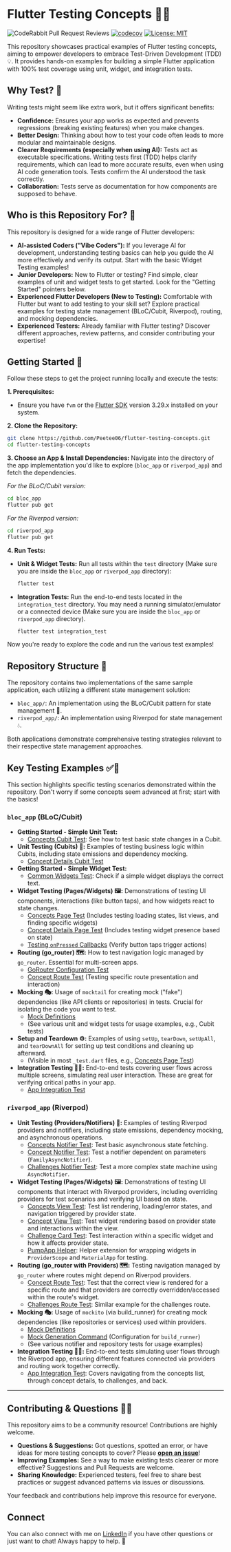 # Flutter Testing Concepts 🧪🎯

![CodeRabbit Pull Request Reviews](https://img.shields.io/coderabbit/prs/github/Peetee06/flutter-testing-concepts?utm_source=oss&utm_medium=github&utm_campaign=Peetee06%2Fflutter-testing-concepts&labelColor=171717&color=FF570A&link=https%3A%2F%2Fcoderabbit.ai&label=CodeRabbit+Reviews)
[![codecov](https://codecov.io/github/Peetee06/flutter-testing-concepts/graph/badge.svg?token=OLSRHUU808)](https://codecov.io/github/Peetee06/flutter-testing-concepts)
[![License: MIT](https://img.shields.io/badge/License-MIT-yellow.svg)](LICENSE)

This repository showcases practical examples of Flutter testing concepts, aiming to empower developers to embrace Test-Driven Development (TDD) 💡. It provides hands-on examples for building a simple Flutter application with 100% test coverage using unit, widget, and integration tests.

## Why Test? 🤔

Writing tests might seem like extra work, but it offers significant benefits:

* **Confidence:** Ensures your app works as expected and prevents regressions (breaking existing features) when you make changes.
* **Better Design:** Thinking about how to test your code often leads to more modular and maintainable designs.
* **Clearer Requirements (especially when using AI):** Tests act as executable specifications. Writing tests first (TDD) helps clarify requirements, which can lead to more accurate results, even when using AI code generation tools. Tests confirm the AI understood the task correctly.
* **Collaboration:** Tests serve as documentation for how components are supposed to behave.

## Who is this Repository For? 👥

This repository is designed for a wide range of Flutter developers:

* **AI-assisted Coders ("Vibe Coders"):** If you leverage AI for development, understanding testing basics can help you guide the AI more effectively and verify its output. Start with the basic Widget Testing examples!
* **Junior Developers:** New to Flutter or testing? Find simple, clear examples of unit and widget tests to get started. Look for the "Getting Started" pointers below.
* **Experienced Flutter Developers (New to Testing):** Comfortable with Flutter but want to add testing to your skill set? Explore practical examples for testing state management (BLoC/Cubit, Riverpod), routing, and mocking dependencies.
* **Experienced Testers:** Already familiar with Flutter testing? Discover different approaches, review patterns, and consider contributing your expertise!

## Getting Started 🚀

Follow these steps to get the project running locally and execute the tests:

**1. Prerequisites:**

* Ensure you have `fvm` or the [Flutter SDK](https://docs.flutter.dev/get-started/install) version 3.29.x installed on your system.

**2. Clone the Repository:**

   ```bash
   git clone https://github.com/Peetee06/flutter-testing-concepts.git
   cd flutter-testing-concepts
   ```

**3. Choose an App & Install Dependencies:**
   Navigate into the directory of the app implementation you'd like to explore (`bloc_app` or `riverpod_app`) and fetch the dependencies.

   *For the BLoC/Cubit version:*

   ```bash
   cd bloc_app
   flutter pub get
   ```

   *For the Riverpod version:*

   ```bash
   cd riverpod_app
   flutter pub get 
   ```

**4. Run Tests:**

* **Unit & Widget Tests:** Run all tests within the `test` directory (Make sure you are inside the `bloc_app` or `riverpod_app` directory):

  ```bash
  flutter test
  ```

* **Integration Tests:** Run the end-to-end tests located in the `integration_test` directory. You may need a running simulator/emulator or a connected device (Make sure you are inside the `bloc_app` or `riverpod_app` directory).

  ```bash
  flutter test integration_test
  ```

Now you're ready to explore the code and run the various test examples!

## Repository Structure 📁

The repository contains two implementations of the same sample application, each utilizing a different state management solution:

* `bloc_app/`: An implementation using the BLoC/Cubit pattern for state management 🧱.
* `riverpod_app/`: An implementation using Riverpod for state management 💧.

Both applications demonstrate comprehensive testing strategies relevant to their respective state management approaches.

## Key Testing Examples ✅🔬

This section highlights specific testing scenarios demonstrated within the repository. Don't worry if some concepts seem advanced at first; start with the basics!

### `bloc_app` (BLoC/Cubit)

* **Getting Started - Simple Unit Test:**
  * [Concepts Cubit Test](bloc_app/test/features/concepts/cubit/concepts_cubit_test.dart): See how to test basic state changes in a Cubit.
* **Unit Testing (Cubits) 🧩:** Examples of testing business logic within Cubits, including state emissions and dependency mocking.
  * [Concept Details Cubit Test](bloc_app/test/features/concept/cubit/concept_cubit_test.dart)
* **Getting Started - Simple Widget Test:**
  * [Common Widgets Test](bloc_app/test/common/widgets/app_bar_test.dart): Check if a simple widget displays the correct text.
* **Widget Testing (Pages/Widgets) 🖼️:** Demonstrations of testing UI components, interactions (like button taps), and how widgets react to state changes.
  * [Concepts Page Test](bloc_app/test/features/concepts/view/concepts_page_test.dart) (Includes testing loading states, list views, and finding specific widgets)
  * [Concept Details Page Test](bloc_app/test/features/concept/view/concept_page_test.dart) (Includes testing widget presence based on state)
  * [Testing `onPressed` Callbacks](bloc_app/test/features/challenges/challenge/view/widgets/answer_button_test.dart) (Verify button taps trigger actions)
* **Routing (go_router) 🗺️:** How to test navigation logic managed by `go_router`. Essential for multi-screen apps.
  * [GoRouter Configuration Test](bloc_app/test/routing/go_router_test.dart)
  * [Concept Route Test](bloc_app/test/features/concept/concept_route_test.dart) (Testing specific route presentation and interaction)
* **Mocking 🎭:** Usage of `mocktail` for creating mock ("fake") dependencies (like API clients or repositories) in tests. Crucial for isolating the code you want to test.
  * [Mock Definitions](bloc_app/test/mocks.dart)
  * (See various unit and widget tests for usage examples, e.g., Cubit tests)
* **Setup and Teardown ⚙️:** Examples of using `setUp`, `tearDown`, `setUpAll`, and `tearDownAll` for setting up test conditions and cleaning up afterward.
  * (Visible in most `_test.dart` files, e.g., [Concepts Page Test](bloc_app/test/features/concepts/view/concepts_page_test.dart))
* **Integration Testing 🔗🚀:** End-to-end tests covering user flows across multiple screens, simulating real user interaction. These are great for verifying critical paths in your app.
  * [App Integration Test](bloc_app/integration_test/app_test.dart)

### `riverpod_app` (Riverpod)

* **Unit Testing (Providers/Notifiers) 🧩:** Examples of testing Riverpod providers and notifiers, including state emissions, dependency mocking, and asynchronous operations.
  * [Concepts Notifier Test](riverpod_app/test/features/concepts/concepts_notifier_test.dart): Test basic asynchronous state fetching.
  * [Concept Notifier Test](riverpod_app/test/features/concept/concept_notifier_test.dart): Test a notifier dependent on parameters (`FamilyAsyncNotifier`).
  * [Challenges Notifier Test](riverpod_app/test/features/challenges/challenges_notifier_test.dart): Test a more complex state machine using `AsyncNotifier`.
* **Widget Testing (Pages/Widgets) 🖼️:** Demonstrations of testing UI components that interact with Riverpod providers, including overriding providers for test scenarios and verifying UI based on state.
  * [Concepts View Test](riverpod_app/test/features/concepts/view/concepts_view_test.dart): Test list rendering, loading/error states, and navigation triggered by provider state.
  * [Concept View Test](riverpod_app/test/features/concept/view/concept_view_test.dart): Test widget rendering based on provider state and interactions within the view.
  * [Challenge Card Test](riverpod_app/test/features/challenges/view/widgets/challenge_card_test.dart): Test interaction within a specific widget and how it affects provider state.
  * [PumpApp Helper](riverpod_app/test/helpers/pump_app.dart): Helper extension for wrapping widgets in `ProviderScope` and `MaterialApp` for testing.
* **Routing (go_router with Providers) 🗺️:** Testing navigation managed by `go_router` where routes might depend on Riverpod providers.
  * [Concept Route Test](riverpod_app/test/features/concept/concept_route_test.dart): Test that the correct view is rendered for a specific route and that providers are correctly overridden/accessed within the route's widget.
  * [Challenges Route Test](riverpod_app/test/features/challenges/challenges_route_test.dart): Similar example for the challenges route.
* **Mocking 🎭:** Usage of `mockito` (via build_runner) for creating mock dependencies (like repositories or services) used within providers.
  * [Mock Definitions](riverpod_app/test/mocks.dart)
  * [Mock Generation Command](riverpod_app/build.yaml) (Configuration for `build_runner`)
  * (See various notifier and repository tests for usage examples)
* **Integration Testing 🔗🚀:** End-to-end tests simulating user flows through the Riverpod app, ensuring different features connected via providers and routing work together correctly.
  * [App Integration Test](riverpod_app/integration_test/app_test.dart): Covers navigating from the concepts list, through concept details, to challenges, and back.

---

## Contributing & Questions 🤔💡

This repository aims to be a community resource! Contributions are highly welcome.

* **Questions & Suggestions:** Got questions, spotted an error, or have ideas for more testing concepts to cover? Please **[open an issue](https://github.com/Peetee06/flutter-testing-concepts/issues/new)**!
* **Improving Examples:** See a way to make existing tests clearer or more effective? Suggestions and Pull Requests are welcome.
* **Sharing Knowledge:** Experienced testers, feel free to share best practices or suggest advanced patterns via issues or discussions.

Your feedback and contributions help improve this resource for everyone.

## Connect

You can also connect with me on [LinkedIn](https://www.linkedin.com/in/peter-trost-595a27173/) if you have other questions or just want to chat! Always happy to help. 🤝
